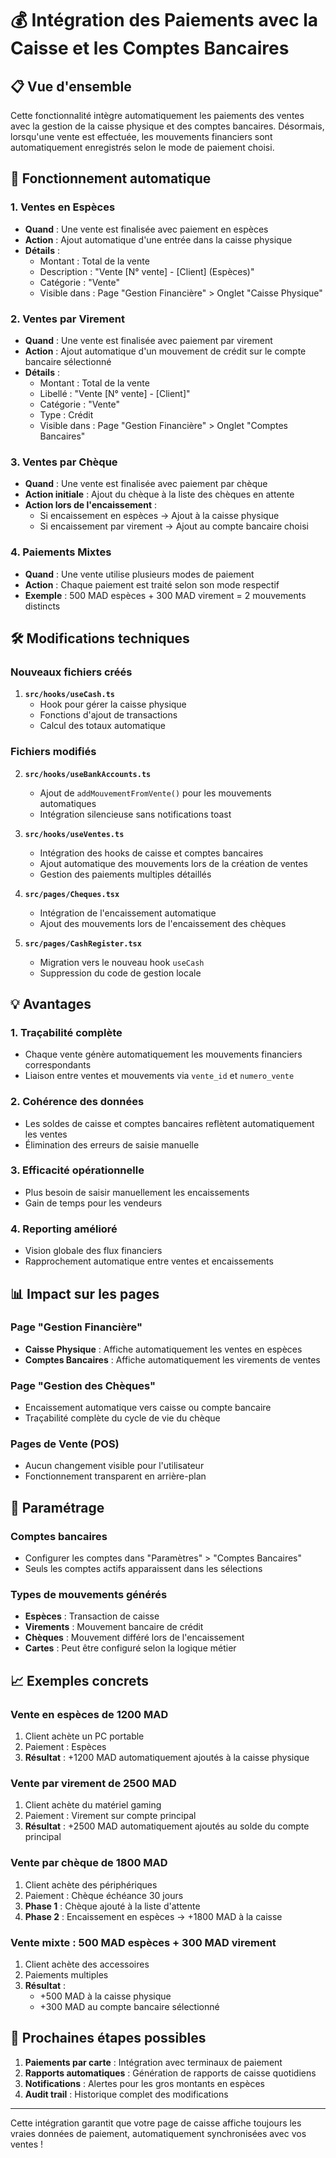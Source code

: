 # 💰 Intégration des Paiements avec la Caisse et les Comptes Bancaires

## 📋 Vue d'ensemble

Cette fonctionnalité intègre automatiquement les paiements des ventes avec la gestion de la caisse physique et des comptes bancaires. Désormais, lorsqu'une vente est effectuée, les mouvements financiers sont automatiquement enregistrés selon le mode de paiement choisi.

## 🔄 Fonctionnement automatique

### 1. Ventes en Espèces
- **Quand** : Une vente est finalisée avec paiement en espèces
- **Action** : Ajout automatique d'une entrée dans la caisse physique
- **Détails** : 
  - Montant : Total de la vente
  - Description : "Vente [N° vente] - [Client] (Espèces)"
  - Catégorie : "Vente"
  - Visible dans : Page "Gestion Financière" > Onglet "Caisse Physique"

### 2. Ventes par Virement
- **Quand** : Une vente est finalisée avec paiement par virement
- **Action** : Ajout automatique d'un mouvement de crédit sur le compte bancaire sélectionné
- **Détails** :
  - Montant : Total de la vente
  - Libellé : "Vente [N° vente] - [Client]"
  - Catégorie : "Vente"
  - Type : Crédit
  - Visible dans : Page "Gestion Financière" > Onglet "Comptes Bancaires"

### 3. Ventes par Chèque
- **Quand** : Une vente est finalisée avec paiement par chèque
- **Action initiale** : Ajout du chèque à la liste des chèques en attente
- **Action lors de l'encaissement** :
  - Si encaissement en espèces → Ajout à la caisse physique
  - Si encaissement par virement → Ajout au compte bancaire choisi

### 4. Paiements Mixtes
- **Quand** : Une vente utilise plusieurs modes de paiement
- **Action** : Chaque paiement est traité selon son mode respectif
- **Exemple** : 500 MAD espèces + 300 MAD virement = 2 mouvements distincts

## 🛠 Modifications techniques

### Nouveaux fichiers créés

1. **`src/hooks/useCash.ts`**
   - Hook pour gérer la caisse physique
   - Fonctions d'ajout de transactions
   - Calcul des totaux automatique

### Fichiers modifiés

2. **`src/hooks/useBankAccounts.ts`**
   - Ajout de `addMouvementFromVente()` pour les mouvements automatiques
   - Intégration silencieuse sans notifications toast

3. **`src/hooks/useVentes.ts`**
   - Intégration des hooks de caisse et comptes bancaires
   - Ajout automatique des mouvements lors de la création de ventes
   - Gestion des paiements multiples détaillés

4. **`src/pages/Cheques.tsx`**
   - Intégration de l'encaissement automatique
   - Ajout des mouvements lors de l'encaissement des chèques

5. **`src/pages/CashRegister.tsx`**
   - Migration vers le nouveau hook `useCash`
   - Suppression du code de gestion locale

## 💡 Avantages

### 1. Traçabilité complète
- Chaque vente génère automatiquement les mouvements financiers correspondants
- Liaison entre ventes et mouvements via `vente_id` et `numero_vente`

### 2. Cohérence des données
- Les soldes de caisse et comptes bancaires reflètent automatiquement les ventes
- Élimination des erreurs de saisie manuelle

### 3. Efficacité opérationnelle
- Plus besoin de saisir manuellement les encaissements
- Gain de temps pour les vendeurs

### 4. Reporting amélioré
- Vision globale des flux financiers
- Rapprochement automatique entre ventes et encaissements

## 📊 Impact sur les pages

### Page "Gestion Financière"
- **Caisse Physique** : Affiche automatiquement les ventes en espèces
- **Comptes Bancaires** : Affiche automatiquement les virements de ventes

### Page "Gestion des Chèques"
- Encaissement automatique vers caisse ou compte bancaire
- Traçabilité complète du cycle de vie du chèque

### Pages de Vente (POS)
- Aucun changement visible pour l'utilisateur
- Fonctionnement transparent en arrière-plan

## 🔧 Paramétrage

### Comptes bancaires
- Configurer les comptes dans "Paramètres" > "Comptes Bancaires"
- Seuls les comptes actifs apparaissent dans les sélections

### Types de mouvements générés
- **Espèces** : Transaction de caisse
- **Virements** : Mouvement bancaire de crédit
- **Chèques** : Mouvement différé lors de l'encaissement
- **Cartes** : Peut être configuré selon la logique métier

## 📈 Exemples concrets

### Vente en espèces de 1200 MAD
1. Client achète un PC portable
2. Paiement : Espèces
3. **Résultat** : +1200 MAD automatiquement ajoutés à la caisse physique

### Vente par virement de 2500 MAD
1. Client achète du matériel gaming
2. Paiement : Virement sur compte principal
3. **Résultat** : +2500 MAD automatiquement ajoutés au solde du compte principal

### Vente par chèque de 1800 MAD
1. Client achète des périphériques
2. Paiement : Chèque échéance 30 jours
3. **Phase 1** : Chèque ajouté à la liste d'attente
4. **Phase 2** : Encaissement en espèces → +1800 MAD à la caisse

### Vente mixte : 500 MAD espèces + 300 MAD virement
1. Client achète des accessoires
2. Paiements multiples
3. **Résultat** : 
   - +500 MAD à la caisse physique
   - +300 MAD au compte bancaire sélectionné

## 🚀 Prochaines étapes possibles

1. **Paiements par carte** : Intégration avec terminaux de paiement
2. **Rapports automatiques** : Génération de rapports de caisse quotidiens
3. **Notifications** : Alertes pour les gros montants en espèces
4. **Audit trail** : Historique complet des modifications

---

Cette intégration garantit que votre page de caisse affiche toujours les vraies données de paiement, automatiquement synchronisées avec vos ventes ! 